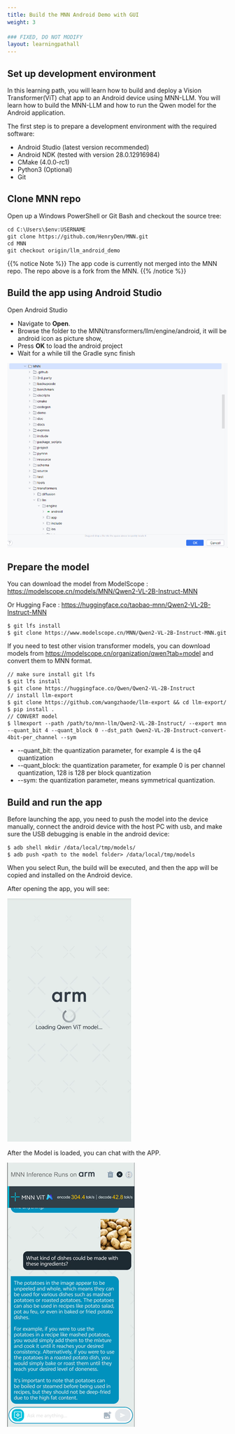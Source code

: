```yaml
---
title: Build the MNN Android Demo with GUI
weight: 3

### FIXED, DO NOT MODIFY
layout: learningpathall
---
```


## Set up development environment
In this learning path, you will learn how to build and deploy a Vision Transformer(ViT) chat app to an Android device using MNN-LLM. You will learn how to build the MNN-LLM and how to run the Qwen model for the Android application.

The first step is to prepare a development environment with the required software:

- Android Studio (latest version recommended)
- Android NDK (tested with version 28.0.12916984)
- CMake (4.0.0-rc1)
- Python3 (Optional)
- Git

## Clone MNN repo
Open up a Windows PowerShell or Git Bash and checkout the source tree:

```shell
cd C:\Users\$env:USERNAME
git clone https://github.com/HenryDen/MNN.git
cd MNN
git checkout origin/llm_android_demo
```

{{% notice Note %}}
The app code is currently not merged into the MNN repo. The repo above is a fork from the MNN. 
{{% /notice %}}

## Build the app using Android Studio

Open Android Studio

- Navigate to **Open**.
- Browse the folder to the MNN/transformers/llm/engine/android, it will be android icon as picture show,
- Press **OK** to load the android project
- Wait for a while till the Gradle sync finish

![Loading screenshot](open_project.png)


## Prepare the model
You can download the model from ModelScope : https://modelscope.cn/models/MNN/Qwen2-VL-2B-Instruct-MNN

Or Hugging Face : https://huggingface.co/taobao-mnn/Qwen2-VL-2B-Instruct-MNN

```shell
$ git lfs install
$ git clone https://www.modelscope.cn/MNN/Qwen2-VL-2B-Instruct-MNN.git
```

If you need to test other vision transformer models, you can download models from  https://modelscope.cn/organization/qwen?tab=model and convert them to MNN format.

```shell
// make sure install git lfs
$ git lfs install
$ git clone https://huggingface.co/Qwen/Qwen2-VL-2B-Instruct
// install llm-export
$ git clone https://github.com/wangzhaode/llm-export && cd llm-export/
$ pip install .
// CONVERT model
$ llmexport --path /path/to/mnn-llm/Qwen2-VL-2B-Instruct/ --export mnn --quant_bit 4 --quant_block 0 --dst_path Qwen2-VL-2B-Instruct-convert-4bit-per_channel --sym
```

- --quant_bit: the quantization parameter, for example 4 is the q4 quantization
- --quant_block: the quantization parameter, for example 0 is per channel quantization, 128 is 128 per block quantization
- --sym: the quantization parameter, means symmetrical quantization.

## Build and run the app
Before launching the app, you need to push the model into the device manually, connect the android device with the host PC with usb, and make sure the USB debugging is enable in the android device:

```shell
$ adb shell mkdir /data/local/tmp/models/
$ adb push <path to the model folder> /data/local/tmp/models
```

When you select Run, the build will be executed, and then the app will be copied and installed on the Android device. 

After opening the app, you will see:

![Loading screenshot](Loading_page.png)

After the Model is loaded, you can chat with the APP.

![Loading screenshot](chat2.png)




